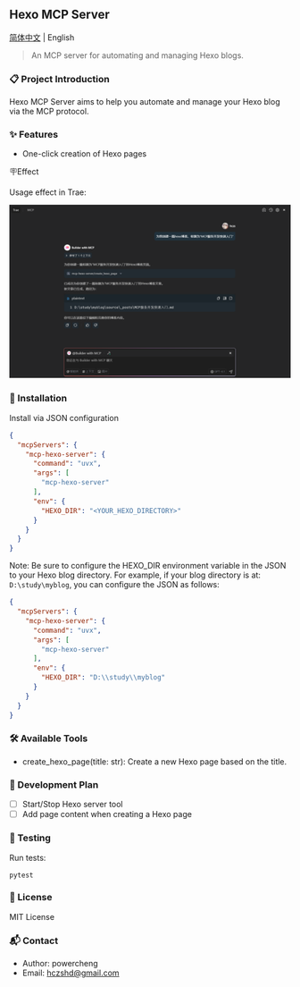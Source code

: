 ## Hexo MCP Server

[简体中文](README.md) | English

> An MCP server for automating and managing Hexo blogs.

### 📋 Project Introduction
Hexo MCP Server aims to help you automate and manage your Hexo blog via the MCP protocol.

### ✨ Features
- One-click creation of Hexo pages

🪧Effect

Usage effect in Trae:

![mcp demo](img/mcp.png)

### 🚀 Installation
Install via JSON configuration
```json
{
  "mcpServers": {
    "mcp-hexo-server": {
      "command": "uvx",
      "args": [
        "mcp-hexo-server"
      ],
      "env": {
        "HEXO_DIR": "<YOUR_HEXO_DIRECTORY>"
      }
    }
  }
}
```
Note: Be sure to configure the HEXO_DIR environment variable in the JSON to your Hexo blog directory. For example, if your blog directory is at: `D:\study\myblog`, you can configure the JSON as follows:

```json
{
  "mcpServers": {
    "mcp-hexo-server": {
      "command": "uvx",
      "args": [
        "mcp-hexo-server"
      ],
      "env": {
        "HEXO_DIR": "D:\\study\\myblog"
      }
    }
  }
}
```

### 🛠️ Available Tools
- create_hexo_page(title: str): Create a new Hexo page based on the title.

### 📓 Development Plan
- [ ] Start/Stop Hexo server tool
- [ ] Add page content when creating a Hexo page

### 🧪 Testing
Run tests:

```
pytest
```
### 📄 License
MIT License

### 📬 Contact
- Author: powercheng
- Email: hczshd@gmail.com
